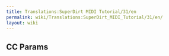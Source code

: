 ```yaml
---
title: Translations:SuperDirt MIDI Tutorial/31/en
permalink: wiki/Translations:SuperDirt_MIDI_Tutorial/31/en/
layout: wiki
---
```


## CC Params
